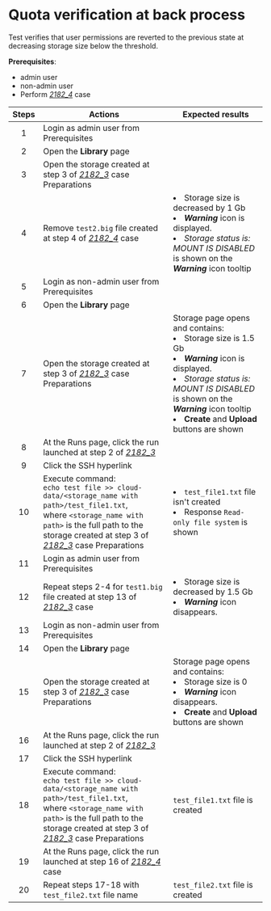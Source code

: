 # Quota verification at back process

Test verifies that user permissions are reverted to the previous state at decreasing storage size below the threshold.

**Prerequisites**:

- admin user
- non-admin user
- Perform [_2182\_4_](2182_4.md) case

| Steps | Actions | Expected results |
| :---: | --- | --- |
| 1 | Login as admin user from Prerequisites | |
| 2 | Open the **Library** page | |
| 3 | Open the storage created at step 3 of [_2182\_3_](2182_3.md) case  Preparations | |
| 4 | Remove `test2.big` file created at step 4 of [_2182\_4_](2182_4.md) case | <li> Storage size is decreased by 1 Gb <li> ***Warning*** icon is displayed. <li> *Storage status is: MOUNT IS DISABLED* is shown on the ***Warning*** icon tooltip |
| 5 | Login as non-admin user from Prerequisites | |
| 6 | Open the **Library** page | |
| 7 | Open the storage created at step 3 of [_2182\_3_](2182_3.md) case  Preparations | Storage page opens and contains: <li> Storage size is 1.5 Gb <li> ***Warning*** icon is displayed. <li> *Storage status is: MOUNT IS DISABLED* is shown on the ***Warning*** icon tooltip <li> **Create** and **Upload** buttons are shown |
| 8 | At the Runs page, click the run launched at step 2 of [_2182\_3_](2182_3.md) | |
| 9 | Click the SSH hyperlink | |
| 10 | Execute command: <br> `echo test file >> cloud-data/<storage_name with path>/test_file1.txt`, <br>where `<storage_name with path>` is the full path to the storage created at step 3 of [_2182\_3_](2182_3.md) case  Preparations | <li>`test_file1.txt` file isn't created <li> Response `Read-only file system` is shown |
| 11 | Login as admin user from Prerequisites | |
| 12 | Repeat steps 2-4 for `test1.big` file created at step 13 of [_2182\_3_](2182_3.md) case | <li> Storage size is decreased by 1.5 Gb <li> ***Warning*** icon disappears. |
| 13 | Login as non-admin user from Prerequisites | |
| 14 | Open the **Library** page | |
| 15 | Open the storage created at step 3 of [_2182\_3_](2182_3.md) case  Preparations | Storage page opens and contains: <li> Storage size is 0 <li> ***Warning*** icon disappears. <li> **Create** and **Upload** buttons are shown |
| 16 | At the Runs page, click the run launched at step 2 of [_2182\_3_](2182_3.md) | |
| 17 | Click the SSH hyperlink | |
| 18 | Execute command: <br> `echo test file >> cloud-data/<storage_name with path>/test_file1.txt`, <br>where `<storage_name with path>` is the full path to the storage created at step 3 of [_2182\_3_](2182_3.md) case  Preparations | `test_file1.txt` file is created |
| 19 | At the Runs page, click the run launched at step 16 of [_2182\_4_](2182_4.md) case | |
| 20 | Repeat steps 17-18 with `test_file2.txt` file name | `test_file2.txt` file is created |
